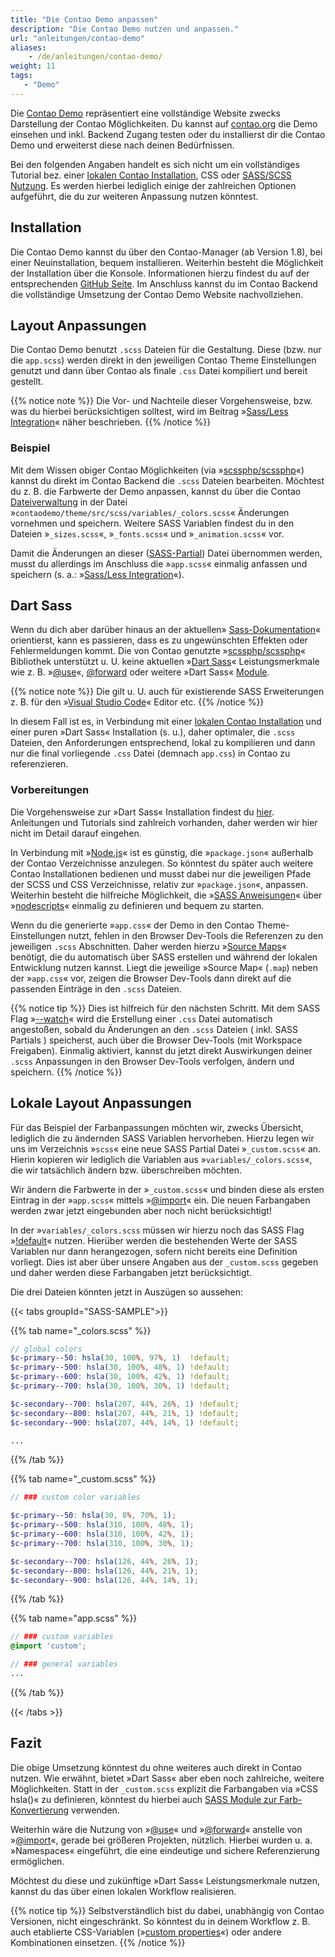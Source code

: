 ```yaml
---
title: "Die Contao Demo anpassen"
description: "Die Contao Demo nutzen und anpassen."
url: "anleitungen/contao-demo"
aliases:
    - /de/anleitungen/contao-demo/
weight: 11
tags: 
   - "Demo"
---
```



Die [Contao Demo](https://demo.contao.org/contao) repräsentiert eine vollständige Website zwecks Darstellung der Contao Möglichkeiten. 
Du kannst auf [contao.org](https://contao.org/) die Demo einsehen und inkl. Backend Zugang testen oder du installierst dir die Contao Demo 
und erweiterst diese nach deinen Bedürfnissen.

Bei den folgenden Angaben handelt es sich nicht um ein vollständiges Tutorial bez. einer
[lokalen Contao Installation](/de/anleitungen/lokale-installation/), CSS oder [SASS/SCSS Nutzung](/de/anleitungen/sass-less-integration/).
Es werden hierbei lediglich einige der zahlreichen Optionen aufgeführt, die du zur weiteren Anpassung nutzen könntest.


## Installation

Die Contao Demo kannst du über den Contao-Manager (ab Version 1.8), bei einer Neuinstallation, bequem installieren. Weiterhin 
besteht die Möglichkeit der Installation über die Konsole. Informationen hierzu findest du auf der entsprechenden 
[GitHub Seite](https://github.com/contao/contao-demo). Im Anschluss kannst du im Contao Backend die vollständige Umsetzung der Contao Demo 
Website nachvollziehen.


## Layout Anpassungen

Die Contao Demo benutzt `.scss` Dateien für die Gestaltung. Diese (bzw. nur die `app.scss`) werden direkt in den jeweiligen Contao 
Theme Einstellungen genutzt und dann über Contao als finale `.css` Datei kompiliert und bereit gestellt. 

{{% notice note %}}
Die Vor- und Nachteile dieser Vorgehensweise, bzw. was du hierbei berücksichtigen solltest, wird im Beitrag 
»[Sass/Less Integration](/de/anleitungen/sass-less-integration/)« näher beschrieben.
{{% /notice %}}


### Beispiel

Mit dem Wissen obiger Contao Möglichkeiten (via »[scssphp/scssphp](https://github.com/scssphp/scssphp)«) kannst du direkt im Contao Backend 
die `.scss` Dateien bearbeiten. Möchtest du z. B. die Farbwerte der Demo anpassen, kannst du über die Contao [Dateiverwaltung](/de/dateiverwaltung/)
in der Datei »`contaodemo/theme/src/scss/variables/_colors.scss`« Änderungen vornehmen und speichern. Weitere SASS Variablen findest du 
in den Dateien »`_sizes.scss`«, »`_fonts.scss`« und »`_animation.scss`« vor.  

Damit die Änderungen an dieser ([SASS-Partial](https://sass-lang.com/guide/#partials)) Datei übernommen werden, musst du allerdings im 
Anschluss die »`app.scss`« einmalig anfassen und speichern (s. a.: »[Sass/Less Integration](/de/anleitungen/sass-less-integration/)«).


## Dart Sass

Wenn du dich aber darüber hinaus an der aktuellen» [Sass-Dokumentation](https://sass-lang.com/documentation/)« orientierst, kann es passieren,
dass es zu ungewünschten Effekten oder Fehlermeldungen kommt. Die von Contao genutzte »[scssphp/scssphp](https://github.com/scssphp/scssphp)«
Bibliothek unterstützt u. U. keine aktuellen »[Dart Sass](https://sass-lang.com/dart-sass/)« Leistungsmerkmale wie z. B.
»[@use](https://sass-lang.com/documentation/at-rules/use/)«, [@forward](https://sass-lang.com/documentation/at-rules/forward/) oder
weitere »Dart Sass« [Module](https://sass-lang.com/documentation/modules/).

{{% notice note %}}
Die gilt u. U. auch für existierende SASS Erweiterungen z. B. für den »[Visual Studio Code](https://code.visualstudio.com/)« Editor etc. 
{{% /notice %}}

In diesem Fall ist es, in Verbindung mit einer [lokalen Contao Installation](/de/anleitungen/lokale-installation/) und einer puren »Dart Sass« 
Installation (s. u.), daher optimaler, die `.scss` Dateien, den Anforderungen entsprechend, lokal zu kompilieren und dann nur die final 
vorliegende `.css` Datei (demnach `app.css`) in Contao zu referenzieren.


### Vorbereitungen

Die Vorgehensweise zur »Dart Sass« Installation findest du [hier](https://sass-lang.com/install/). Anleitungen und Tutorials sind zahlreich 
vorhanden, daher werden wir hier nicht im Detail darauf eingehen. 

In Verbindung mit »[Node.js](https://nodejs.org/)« ist es günstig, die »`package.json`« außerhalb der Contao Verzeichnisse anzulegen. So 
könntest du später auch weitere Contao Installationen bedienen und musst dabei nur die jeweiligen Pfade der SCSS und CSS Verzeichnisse, relativ
zur »`package.json`«, anpassen. Weiterhin besteht die hilfreiche Möglichkeit, die »[SASS Anweisungen](https://sass-lang.com/documentation/cli/dart-sass/)« 
über »[nodescripts](https://docs.npmjs.com/cli/v10/using-npm/scripts)« einmalig zu definieren und bequem zu starten.

Wenn du die generierte »`app.css`« der Demo in den Contao Theme-Einstellungen nutzt, fehlen in den Browser Dev-Tools die Referenzen zu den 
jeweiligen `.scss` Abschnitten. Daher werden hierzu »[Source Maps](https://sass-lang.com/documentation/cli/dart-sass/#source-maps)« benötigt, 
die du automatisch über SASS erstellen und während der lokalen Entwicklung nutzen kannst. Liegt die jeweilige »Source Map« (`.map`) neben der
»`app.css`« vor, zeigen die Browser Dev-Tools dann direkt auf die passenden Einträge in den `.scss` Dateien. 

{{% notice tip %}}
Dies ist hilfreich für den nächsten Schritt. Mit dem SASS Flag »[--watch](https://sass-lang.com/documentation/cli/dart-sass/#watch)« wird
die Erstellung einer `.css` Datei automatisch angestoßen, sobald du Änderungen an den `.scss` Dateien ( inkl. SASS Partials ) speicherst, auch 
über die Browser Dev-Tools (mit Workspace Freigaben). Einmalig aktiviert, kannst du jetzt direkt Auswirkungen deiner `.scss` Anpassungen in 
den Browser Dev-Tools verfolgen, ändern und speichern.
{{% /notice %}}


## Lokale Layout Anpassungen

Für das Beispiel der Farbanpassungen möchten wir, zwecks Übersicht, lediglich die zu ändernden SASS Variablen hervorheben. Hierzu
legen wir uns im Verzeichnis »`scss`« eine neue SASS Partial Datei »`_custom.scss`« an. Hierin kopieren wir lediglich die Variablen aus 
»`variables/_colors.scss`«, die wir tatsächlich ändern bzw. überschreiben möchten.

Wir ändern die Farbwerte in der »`_custom.scss`« und binden diese als ersten Eintrag in der »`app.scss`« mittels 
»[@import](https://sass-lang.com/documentation/at-rules/import/)« ein. Die neuen Farbangaben werden zwar jetzt eingebunden aber noch nicht 
berücksichtigt!

In der »`variables/_colors.scss` müssen wir hierzu noch das SASS Flag »[!default](https://sass-lang.com/documentation/variables/#default-values)« 
nutzen. Hierüber werden die bestehenden Werte der SASS Variablen nur dann herangezogen, sofern nicht bereits eine Definition vorliegt. Dies ist aber 
über unsere Angaben aus der `_custom.scss` gegeben und daher werden diese Farbangaben jetzt berücksichtigt.

Die drei Dateien könnten jetzt in Auszügen so aussehen:

{{< tabs groupId="SASS-SAMPLE">}}

{{% tab name="_colors.scss" %}}
```scss
// global colors
$c-primary--50: hsla(30, 100%, 97%, 1)  !default;
$c-primary--500: hsla(30, 100%, 48%, 1) !default;
$c-primary--600: hsla(30, 100%, 42%, 1) !default;
$c-primary--700: hsla(30, 100%, 30%, 1) !default;

$c-secondary--700: hsla(207, 44%, 26%, 1) !default;
$c-secondary--800: hsla(207, 44%, 21%, 1) !default;
$c-secondary--900: hsla(207, 44%, 14%, 1) !default;

...
```
{{% /tab %}}

{{% tab name="_custom.scss" %}}
```scss
// ### custom color variables

$c-primary--50: hsla(30, 8%, 70%, 1);
$c-primary--500: hsla(310, 100%, 48%, 1);
$c-primary--600: hsla(310, 100%, 42%, 1);
$c-primary--700: hsla(310, 100%, 30%, 1);

$c-secondary--700: hsla(126, 44%, 26%, 1);
$c-secondary--800: hsla(126, 44%, 21%, 1);
$c-secondary--900: hsla(126, 44%, 14%, 1);
```
{{% /tab %}}

{{% tab name="app.scss" %}}
```scss
// ### custom variables
@import 'custom';

// ### general variables
...
```
{{% /tab %}}

{{< /tabs >}}


## Fazit

Die obige Umsetzung könntest du ohne weiteres auch direkt in Contao nutzen. Wie erwähnt, bietet »Dart Sass« aber eben noch zahlreiche,
weitere Möglichkeiten. Statt in der `_custom.scss` explizit die Farbangaben via »CSS hsla()« zu definieren, könntest du hierbei 
auch [SASS Module zur Farb-Konvertierung](https://sass-lang.com/documentation/modules/color/) verwenden.

Weiterhin wäre die Nutzung von »[@use](https://sass-lang.com/documentation/at-rules/use/)« und »[@forward](https://sass-lang.com/documentation/at-rules/forward/)«
anstelle von »[@import](https://sass-lang.com/documentation/at-rules/import/)«, gerade bei größeren Projekten, nützlich. Hierbei wurden u. a. 
»Namespaces« eingeführt, die eine eindeutige und sichere Referenzierung ermöglichen.

Möchtest du diese und zukünftige »Dart Sass« Leistungsmerkmale nutzen, kannst du das über einen lokalen Workflow realisieren. 

{{% notice tip %}}
Selbstverständlich bist du dabei, unabhängig von Contao Versionen, nicht eingeschränkt. So könntest du in deinem Workflow z. B. auch
etablierte CSS-Variablen (»[custom properties](https://developer.mozilla.org/en-US/docs/Web/CSS/Using_CSS_custom_properties)«) oder 
andere Kombinationen einsetzen.
{{% /notice %}}

 